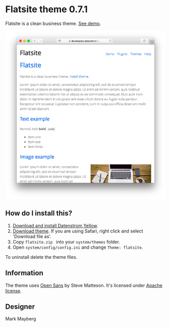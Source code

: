 Flatsite theme 0.7.1
====================
Flatsite is a clean business theme. [See demo](https://developers.datenstrom.se/themes/flatsite).

<p align="center"><img src="flatsite-screenshot.png?raw=true" alt="Screenshot"></p>

## How do I install this?

1. [Download and install Datenstrom Yellow](https://github.com/datenstrom/yellow/).
2. [Download theme](https://github.com/datenstrom/yellow-themes/raw/master/zip/flatsite.zip). If you are using Safari, right click and select 'Download file as'.
3. Copy `flatsite.zip ` into your `system/themes` folder.
4. Open `system/config/config.ini` and change `Theme: flatsite`.

To uninstall delete the theme files.

## Information

The theme uses [Open Sans](http://www.opensans.com) by Steve Matteson. It's licensed under [Apache license](https://opensource.org/licenses/Apache-2.0).

## Designer

Mark Mayberg
